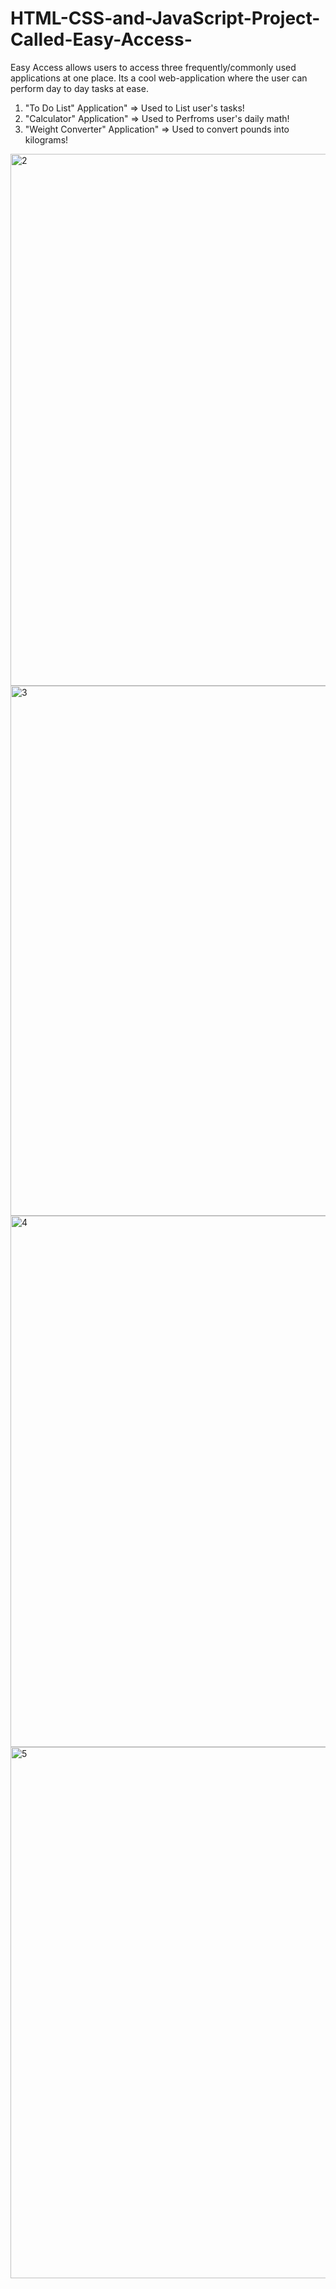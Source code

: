 # HTML-CSS-and-JavaScript-Project-Called-Easy-Access-

Easy Access allows users to access three frequently/commonly used applications at one place.  Its a cool web-application where the user can perform day to day tasks at ease. 

1. "To Do List" Application" => Used to List user's tasks!  
2. "Calculator" Application" => Used to Perfroms user's  daily math!  
3. "Weight Converter" Application" => Used to convert pounds into kilograms!

<img width="851" alt="2" src="https://user-images.githubusercontent.com/30674581/57147412-82970200-6d95-11e9-8576-e0aa4c44a866.png">
<img width="848" alt="3" src="https://user-images.githubusercontent.com/30674581/57147418-86c31f80-6d95-11e9-9648-ebf8e6add5eb.png">
<img width="850" alt="4" src="https://user-images.githubusercontent.com/30674581/57147419-86c31f80-6d95-11e9-8fa1-5aa8e7c87c9e.png">
<img width="850" alt="5" src="https://user-images.githubusercontent.com/30674581/57147427-888ce300-6d95-11e9-8585-5af8ff914bd4.png">



